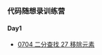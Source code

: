 ### 代码随想录训练营

#### Day1
+ [0704 二分查找 27 移除元素](https://github.com/hd2yao/leetcode/tree/master/training/day1)